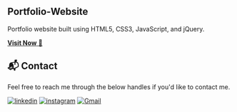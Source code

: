 ## Portfolio-Website
Portfolio website built using HTML5, CSS3, JavaScript, and jQuery.

<a href="https://muhamadimamfa.github.io/portofolio" target="_blank">**Visit Now** 🚀</a>

<h2>📬 Contact</h2>

Feel free to reach me through the below handles if you'd like to contact me.

[![linkedin](https://img.shields.io/badge/LinkedIn-0077B5?style=for-the-badge&logo=linkedin&logoColor=white)](https://www.linkedin.com/in/muhamad-imam-fahurrozi-424789255)
[![instagram](https://img.shields.io/badge/Instagram-E4405F?style=for-the-badge&logo=instagram&logoColor=white)](https://www.instagram.com/muhamadimamfa)
[![Gmail](https://img.shields.io/badge/Gmail-D14836?style=for-the-badge&logo=gmail&logoColor=white)](mailto:imamfahurrozi@gmail.com)
